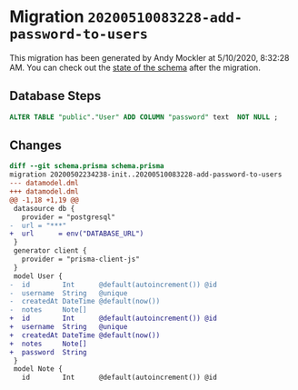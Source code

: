 # Migration `20200510083228-add-password-to-users`

This migration has been generated by Andy Mockler at 5/10/2020, 8:32:28 AM.
You can check out the [state of the schema](./schema.prisma) after the migration.

## Database Steps

```sql
ALTER TABLE "public"."User" ADD COLUMN "password" text  NOT NULL ;
```

## Changes

```diff
diff --git schema.prisma schema.prisma
migration 20200502234238-init..20200510083228-add-password-to-users
--- datamodel.dml
+++ datamodel.dml
@@ -1,18 +1,19 @@
 datasource db {
   provider = "postgresql"
-  url = "***"
+  url      = env("DATABASE_URL")
 }
 generator client {
   provider = "prisma-client-js"
 }
 model User {
-  id        Int      @default(autoincrement()) @id
-  username  String   @unique
-  createdAt DateTime @default(now())
-  notes     Note[]
+  id        Int      @default(autoincrement()) @id
+  username  String   @unique
+  createdAt DateTime @default(now())
+  notes     Note[]
+  password  String
 }
 model Note {
   id        Int      @default(autoincrement()) @id
```
